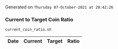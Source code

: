 Generated on `Thursday 07-October-2021 at 20:42:26`

### Current to Target Coin Ratio
`current_coin_ratio.sh`

Date|Current|Target|Ratio
---|---|---|---
